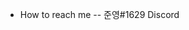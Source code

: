 - How to reach me -- 준영#1629 Discord

<!---
JunYoung0731/JunYoung0731 is a ✨ special ✨ repository because its `README.md` (this file) appears on your GitHub profile.
You can click the Preview link to take a look at your changes.
--->
